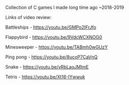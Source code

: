 Collection of C games I made long time ago ~2018-2019



Links of video review:

Battleships - https://youtu.be/GMPo2IFrJfo

Flappybird - https://youtu.be/9VdcWCXNOG0

Minesweeper - https://youtu.be/TABmh0wGUzY

Ping pong - https://youtu.be/8ucoP7CaVnQ

Snake - https://youtu.be/vRbLaoJMImE

Tetris - https://youtu.be/Xt16-IYwwuk

